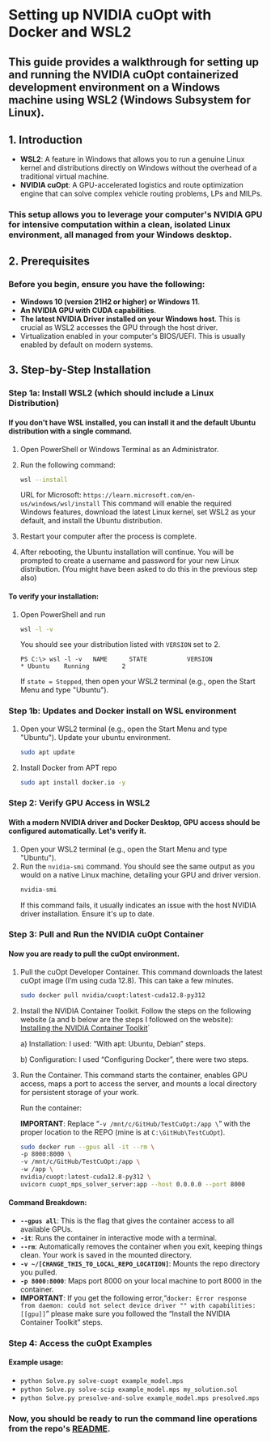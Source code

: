 # Setting up NVIDIA cuOpt with Docker and WSL2
## This guide provides a walkthrough for setting up and running the NVIDIA cuOpt containerized development environment on a Windows machine using WSL2 (Windows Subsystem for Linux).

## 1. Introduction
*   **WSL2**: A feature in Windows that allows you to run a genuine Linux kernel and distributions directly on Windows without the overhead of a traditional virtual machine.
*   **NVIDIA cuOpt**: A GPU-accelerated logistics and route optimization engine that can solve complex vehicle routing problems, LPs and MILPs.

### This setup allows you to leverage your computer's NVIDIA GPU for intensive computation within a clean, isolated Linux environment, all managed from your Windows desktop.

## 2. Prerequisites
### Before you begin, ensure you have the following:
*   **Windows 10 (version 21H2 or higher) or Windows 11**.
*   **An NVIDIA GPU with CUDA capabilities**.
*   **The latest NVIDIA Driver installed on your Windows host**. This is crucial as WSL2 accesses the GPU through the host driver.
*   Virtualization enabled in your computer's BIOS/UEFI. This is usually enabled by default on modern systems.

## 3. Step-by-Step Installation
### Step 1a: Install WSL2 (which should include a Linux Distribution)
#### If you don't have WSL installed, you can install it and the default Ubuntu distribution with a single command.
1.  Open PowerShell or Windows Terminal as an Administrator.
2.  Run the following command:
    ```bash
    wsl --install
    ```
    URL for Microsoft: `https://learn.microsoft.com/en-us/windows/wsl/install`
    This command will enable the required Windows features, download the latest Linux kernel, set WSL2 as your default, and install the Ubuntu distribution.

3.  Restart your computer after the process is complete.
4.  After rebooting, the Ubuntu installation will continue. You will be prompted to create a username and password for your new Linux distribution. (You might have been asked to do this in the previous step also)
#### To verify your installation:
1.  Open PowerShell and run
    ```bash
    wsl -l -v
    ```
    You should see your distribution listed with `VERSION` set to 2.
    ```
    PS C:\> wsl -l -v   NAME      STATE           VERSION
    * Ubuntu    Running         2
    ```
    If `state = Stopped`, then open your WSL2 terminal (e.g., open the Start Menu and type "Ubuntu").

### Step 1b: Updates and Docker install on WSL environment
1.  Open your WSL2 terminal (e.g., open the Start Menu and type "Ubuntu"). Update your ubuntu environment.
    ```bash
    sudo apt update
    ```
2.  Install Docker from APT repo
    ```bash
    sudo apt install docker.io -y
    ```
### Step 2: Verify GPU Access in WSL2
#### With a modern NVIDIA driver and Docker Desktop, GPU access should be configured automatically. Let's verify it.
1.  Open your WSL2 terminal (e.g., open the Start Menu and type "Ubuntu").
2.  Run the `nvidia-smi` command. You should see the same output as you would on a native Linux machine, detailing your GPU and driver version.
    ```bash
    nvidia-smi
    ```
    If this command fails, it usually indicates an issue with the host NVIDIA driver installation. Ensure it's up to date.

### Step 3: Pull and Run the NVIDIA cuOpt Container
#### Now you are ready to pull the cuOpt environment.
1.  Pull the cuOpt Developer Container. This command downloads the latest cuOpt image (I’m using cuda 12.8). This can take a few minutes.
    ```bash
    sudo docker pull nvidia/cuopt:latest-cuda12.8-py312
    ```
2.  Install the NVIDIA Container Toolkit. Follow the steps on the following website (a and b below are the steps I followed on the website): [Installing the NVIDIA Container Toolkit](https://docs.nvidia.com/datacenter/cloud-native/container-toolkit/latest/install-guide.html)`
    
    a) Installation: I used: “With apt: Ubuntu, Debian” steps.

    b) Configuration: I used “Configuring Docker”, there were two steps.

3.  Run the Container. This command starts the container, enables GPU access, maps a port to access the server, and mounts a local directory for persistent storage of your work. 

    Run the container:
    
    **IMPORTANT**: Replace “`-v /mnt/c/GitHub/TestCuOpt:/app \`” with the proper location to the REPO (mine is at `C:\GitHub\TestCuOpt`).
    ```bash
    sudo docker run --gpus all -it --rm \
    -p 8000:8000 \
    -v /mnt/c/GitHub/TestCuOpt:/app \
    -w /app \
    nvidia/cuopt:latest-cuda12.8-py312 \
    uvicorn cuopt_mps_solver_server:app --host 0.0.0.0 --port 8000
    ```

#### Command Breakdown:
*   **`--gpus all`**: This is the flag that gives the container access to all available GPUs.
*   **`-it`**: Runs the container in interactive mode with a terminal.
*   **`--rm`**: Automatically removes the container when you exit, keeping things clean. Your work is saved in the mounted directory.
*   **`-v ~/[CHANGE_THIS_TO_LOCAL_REPO_LOCATION]`**: Mounts the repo directory you pulled.
*   **`-p 8000:8000`**: Maps port 8000 on your local machine to port 8000 in the container.
*   **IMPORTANT**: If you get the following error,“`docker: Error response from daemon: could not select device driver "" with capabilities: [[gpu]]`” please make sure you followed the “Install the NVIDIA Container Toolkit” steps.

### Step 4: Access the cuOpt Examples
#### Example usage:
*   `python Solve.py solve-cuopt example_model.mps`
*   `python Solve.py solve-scip example_model.mps my_solution.sol`
*   `python Solve.py presolve-and-solve example_model.mps presolved.mps`
### Now, you should be ready to run the command line operations from the repo's [README](readme.md).
